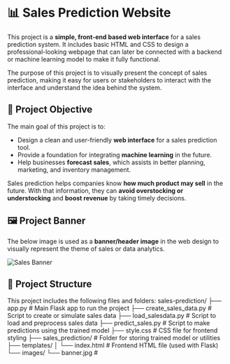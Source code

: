 # 📊 Sales Prediction Website

This project is a **simple, front-end based web interface** for a sales prediction system. It includes basic HTML and CSS to design a professional-looking webpage that can later be connected with a backend or machine learning model to make it fully functional.

The purpose of this project is to visually present the concept of sales prediction, making it easy for users or stakeholders to interact with the interface and understand the idea behind the system.


## 🎯 Project Objective

The main goal of this project is to:

- Design a clean and user-friendly **web interface** for a sales prediction tool.
- Provide a foundation for integrating **machine learning** in the future.
- Help businesses **forecast sales**, which assists in better planning, marketing, and inventory management.

Sales prediction helps companies know **how much product may sell** in the future. With that information, they can **avoid overstocking or understocking** and **boost revenue** by taking timely decisions.

## 🖼️ Project Banner

The below image is used as a **banner/header image** in the web design to visually represent the theme of sales or data analytics.

![Sales Banner](images/banner.jpg)




## 🧱 Project Structure

This project includes the following files and folders:
sales-prediction/ ├── app.py # Main Flask app to run the project 
├── create_sales_data.py # Script to create or simulate sales data 
├── load_salesdata.py # Script to load and preprocess sales data
├── predict_sales.py # Script to make predictions using the trained model
├── style.css # CSS file for frontend styling 
├── sales_prediction/ # Folder for storing trained model or utilities 
├── templates/ │ └── index.html # Frontend HTML file (used with Flask) └── images/ └── banner.jpg #


